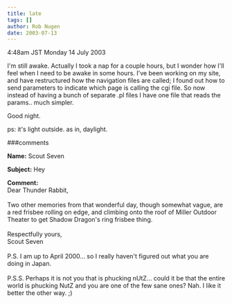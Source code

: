 ```yaml
---
title: late
tags: []
author: Rob Nugen
date: 2003-07-13
---
```


<p class=date>4:48am JST Monday 14 July 2003</p>

<p>I'm still awake.  Actually I took a nap for a couple hours, but I
wonder how I'll feel when I need to be awake in some hours.  I've been
working on my site, and have restructured how the navigation files are
called; I found out how to send parameters to indicate which page is
calling the cgi file.  So now instead of having a bunch of separate
.pl files I have one file that reads the params.. much simpler.</p>

<p>Good night.</p>

<p>ps: it's light outside.  as in, daylight.</p>


###comments

<p><b>Name:</b> Scout Seven

<p><b>Subject:</b> Hey

<p><b>Comment:</b>
<br>Dear Thunder Rabbit,<br>
<br>
Two other memories from that wonderful day, though somewhat vague, are a red frisbee rolling on edge, and climbing onto the roof of Miller Outdoor Theater to get Shadow Dragon's ring frisbee thing.<br>
<br>
Respectfully yours,<br>
Scout Seven<br>
<br>
P.S. I am up to April 2000... so I really haven't figured out what you are doing in Japan.<br>
<br>
P.S.S. Perhaps it is not you that is phucking nUtZ... could it be that the entire world is phucking NutZ and you are one of the few sane ones?  Nah.  I like it better the other way. ;)  

